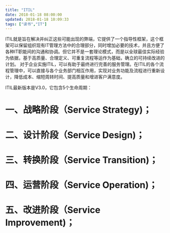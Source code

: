```yaml
---
title: "ITIL"
date: 2018-01-18 08:00:00
updated: 2018-01-18 10:09:33
tags: ["读书","IT"]
---
```

ITIL就是旨在解决并纠正这些可能出现的弊端，它提供了一个指导性框架，这个框架可以保留组织现有IT管理方法中的合理部分，同时增加必要的技术，并且方便了各种IT职能间的沟通和协调。但它并不是一套理论模式，而是以全球最佳实际经验为依据，基于高质量、合理定义、可重复流程等运作为基础，确立的可持续改进的计划。
对于企业实施ITIL，可以有助于最终进行完善的服务管理。在ITIL的各个流程管理中，可以直接与各个业务部门相互作用，实现对业务功能及流程进行重新设计，降低成本、缩短周转时间、提高质量和增进客户满意度。

ITIL最新版本是V3.0，它包含5个生命周期：
# 一、战略阶段（Service Strategy)；
# 二、设计阶段（Service Design)；
# 三、转换阶段（Service Transition)；
# 四、运营阶段（Service Operation)；
# 五、改进阶段（Service Improvement)；
